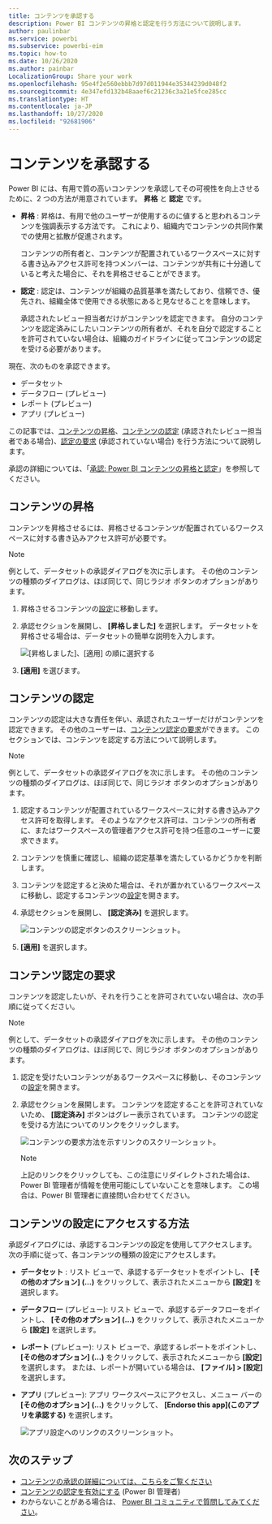 ```yaml
---
title: コンテンツを承認する
description: Power BI コンテンツの昇格と認定を行う方法について説明します。
author: paulinbar
ms.service: powerbi
ms.subservice: powerbi-eim
ms.topic: how-to
ms.date: 10/26/2020
ms.author: painbar
LocalizationGroup: Share your work
ms.openlocfilehash: 95e4f2e560ebbb7d97d011944e35344239d048f2
ms.sourcegitcommit: 4e347efd132b48aaef6c21236c3a21e5fce285cc
ms.translationtype: HT
ms.contentlocale: ja-JP
ms.lasthandoff: 10/27/2020
ms.locfileid: "92681906"
---
```

# <a name="endorse-your-content"></a>コンテンツを承認する

Power BI には、有用で質の高いコンテンツを承認してその可視性を向上させるために、2 つの方法が用意されています。 **昇格** と **認定** です。

* **昇格** : 昇格は、有用で他のユーザーが使用するのに値すると思われるコンテンツを強調表示する方法です。 これにより、組織内でコンテンツの共同作業での使用と拡散が促進されます。

    コンテンツの所有者と、コンテンツが配置されているワークスペースに対する書き込みアクセス許可を持つメンバーは、コンテンツが共有に十分適していると考えた場合に、それを昇格させることができます。

* **認定** : 認定は、コンテンツが組織の品質基準を満たしており、信頼でき、優先され、組織全体で使用できる状態にあると見なせることを意味します。

    承認されたレビュー担当者だけがコンテンツを認定できます。 自分のコンテンツを認定済みにしたいコンテンツの所有者が、それを自分で認定することを許可されていない場合は、組織のガイドラインに従ってコンテンツの認定を受ける必要があります。

現在、次のものを承認できます。
* データセット
* データフロー (プレビュー)
* レポート (プレビュー)
* アプリ (プレビュー)

この記事では、[コンテンツの昇格](#promote-content)、[コンテンツの認定](#certify-content) (承認されたレビュー担当者である場合)、[認定の要求](#request-content-certification) (承認されていない場合) を行う方法について説明します。

承認の詳細については、「[承認: Power BI コンテンツの昇格と認定](service-endorsement-overview.md)」を参照してください。

## <a name="promote-content"></a>コンテンツの昇格

コンテンツを昇格させるには、昇格させるコンテンツが配置されているワークスペースに対する書き込みアクセス許可が必要です。

>[!NOTE]
>例として、データセットの承認ダイアログを次に示します。 その他のコンテンツの種類のダイアログは、ほぼ同じで、同じラジオ ボタンのオプションがあります。 

1. 昇格させるコンテンツの[設定](#how-to-get-to-content-settings)に移動します。

1. 承認セクションを展開し、 **[昇格しました]** を選択します。 データセットを昇格させる場合は、データセットの簡単な説明を入力します。

    ![[昇格しました]、[適用] の順に選択する](media/service-endorse-content/power-bi-promote-content.png)

1. **[適用]** を選びます。

## <a name="certify-content"></a>コンテンツの認定

コンテンツの認定は大きな責任を伴い、承認されたユーザーだけがコンテンツを認定できます。 その他のユーザーは、[コンテンツ認定の要求](#request-content-certification)ができます。 このセクションでは、コンテンツを認定する方法について説明します。

>[!NOTE]
>例として、データセットの承認ダイアログを次に示します。 その他のコンテンツの種類のダイアログは、ほぼ同じで、同じラジオ ボタンのオプションがあります。 

1. 認定するコンテンツが配置されているワークスペースに対する書き込みアクセス許可を取得します。 そのようなアクセス許可は、コンテンツの所有者に、またはワークスペースの管理者アクセス許可を持つ任意のユーザーに要求できます。

1. コンテンツを慎重に確認し、組織の認定基準を満たしているかどうかを判断します。

1. コンテンツを認定すると決めた場合は、それが置かれているワークスペースに移動し、認定するコンテンツの[設定](#how-to-get-to-content-settings)を開きます。

1. 承認セクションを展開し、 **[認定済み]** を選択します。 

    ![コンテンツの認定ボタンのスクリーンショット。](media/service-endorse-content/power-bi-certify-content.png)

1. **[適用]** を選択します。

## <a name="request-content-certification"></a>コンテンツ認定の要求

コンテンツを認定したいが、それを行うことを許可されていない場合は、次の手順に従ってください。

>[!NOTE]
>例として、データセットの承認ダイアログを次に示します。 その他のコンテンツの種類のダイアログは、ほぼ同じで、同じラジオ ボタンのオプションがあります。 

1. 認定を受けたいコンテンツがあるワークスペースに移動し、そのコンテンツの[設定](#how-to-get-to-content-settings)を開きます。

1. 承認セクションを展開します。 コンテンツを認定することを許可されていないため、 **[認定済み]** ボタンはグレー表示されています。 コンテンツの認定を受ける方法についてのリンクをクリックします。

    ![コンテンツの要求方法を示すリンクのスクリーンショット。](media/service-endorse-content/power-bi-request-content-certification.png)
    <a name="no-info-redirect"></a>
    >[!NOTE]
    >上記のリンクをクリックしても、この注意にリダイレクトされた場合は、Power BI 管理者が情報を使用可能にしていないことを意味します。 この場合は、Power BI 管理者に直接問い合わせてください。

## <a name="how-to-get-to-content-settings"></a>コンテンツの設定にアクセスする方法

承認ダイアログには、承認するコンテンツの設定を使用してアクセスします。 次の手順に従って、各コンテンツの種類の設定にアクセスします。

* **データセット** : リスト ビューで、承認するデータセットをポイントし、 **[その他のオプション] (...)** をクリックして、表示されたメニューから **[設定]** を選択します。
* **データフロー** (プレビュー): リスト ビューで、承認するデータフローをポイントし、 **[その他のオプション] (...)** をクリックして、表示されたメニューから **[設定]** を選択します。


* **レポート** (プレビュー): リスト ビューで、承認するレポートをポイントし、 **[その他のオプション] (...)** をクリックして、表示されたメニューから **[設定]** を選択します。 または、レポートが開いている場合は、 **[ファイル] > [設定]** を選択します。

* **アプリ** (プレビュー): アプリ ワークスペースにアクセスし、メニュー バーの **[その他のオプション] (...)** をクリックして、 **[Endorse this app]\(このアプリを承認する\)** を選択します。

    ![アプリ設定へのリンクのスクリーンショット。](media/service-endorse-content/power-bi-app-settings.png)

## <a name="next-steps"></a>次のステップ

* [コンテンツの承認の詳細については、こちらをご覧ください](service-endorsement-overview.md)
* [コンテンツの認定を有効にする](../admin/service-admin-setup-certification.md) (Power BI 管理者)
* わからないことがある場合は、 [Power BI コミュニティで質問してみてください](https://community.powerbi.com/)。
